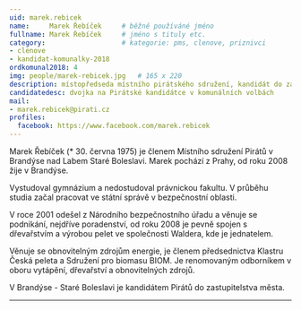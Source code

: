 ```yaml
---
uid: marek.rebicek
name:     Marek Řebíček  	# běžně používáné jméno
fullname: Marek Řebíček  	# jméno s tituly etc.
category:                   # kategorie: pms, clenove, priznivci
- clenove
- kandidat-komunalky-2018
ordkomunal2018: 4
img: people/marek-rebicek.jpg   # 165 x 220
description: místopředseda místního pirátského sdružení, kandidát do zastupitelstva, povoláním podnikatel v dřevozpracujícím průmyslu  # kratký popis, max 160 znaků
candidatedesc: dvojka na Pirátské kandidátce v komunálních volbách
mail: 
- marek.rebicek@pirati.cz
profiles:
  facebook: https://www.facebook.com/marek.rebicek
---
```


Marek Řebíček (* 30. června 1975) je členem Místního sdružení Pirátů v Brandýse nad Labem Staré Boleslavi. Marek pochází z Prahy, od roku 2008 žije v Brandýse.

Vystudoval gymnázium a nedostudoval právnickou fakultu. V průběhu studia začal pracovat ve státní správě v bezpečnostní oblasti.

V roce 2001 odešel z Národního bezpečnostního úřadu a věnuje se podnikání, nejdříve poradenství, od roku 2008 je pevně spojen s dřevařstvím a výrobou pelet ve společnosti Waldera, kde je jednatelem.

Věnuje se obnovitelným zdrojům energie, je členem předsednictva Klastru Česká peleta a Sdružení pro biomasu BIOM. Je renomovaným odborníkem v oboru vytápění, dřevařství a obnovitelných zdrojů.

V Brandýse - Staré Boleslavi je kandidátem Pirátů do zastupitelstva města.

---
